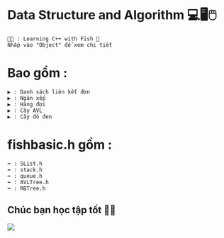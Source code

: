 # Data Structure and Algorithm 💻🖥️🖱️
    🧑‍🎓 : Learning C++ with Fish 🤎
    Nhấp vào "Object" để xem chi tiết
# Bao gồm :
    ▶️ : Danh sách liên kết đơn
    ▶️ : Ngăn xếp
    ▶️ : Hàng đợi
    ▶️ : Cây AVL
    ▶️ : Cây đỏ đen
# fishbasic.h gồm :
    ➡️ : SList.h
    ➡️ : stack.h
    ➡️ : queue.h
    ➡️ : AVLTree.h
    ➡️ : RBTree.h
## Chúc bạn học tập tốt 💙😙
![](https://komarev.com/ghpvc/?username=Ca-Len-Men)
